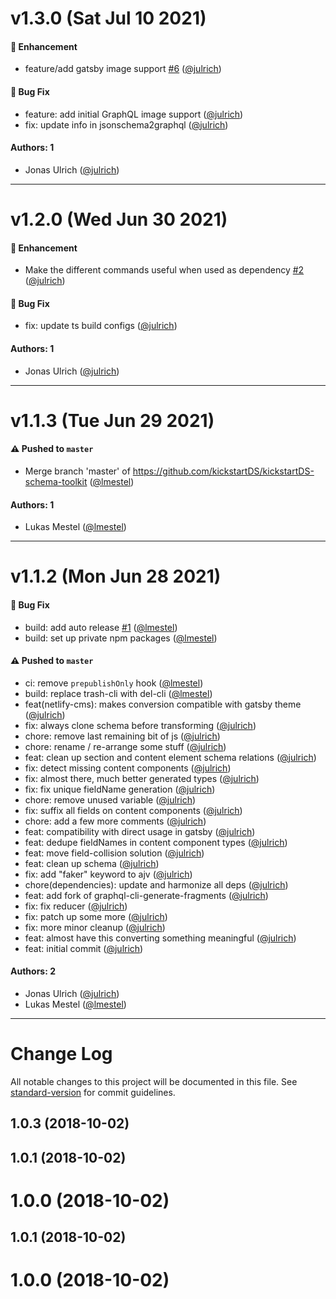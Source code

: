 # v1.3.0 (Sat Jul 10 2021)

#### 🚀 Enhancement

- feature/add gatsby image support [#6](https://github.com/kickstartDS/kickstartDS-schema-toolkit/pull/6) ([@julrich](https://github.com/julrich))

#### 🐛 Bug Fix

- feature: add initial GraphQL image support ([@julrich](https://github.com/julrich))
- fix: update info in jsonschema2graphql ([@julrich](https://github.com/julrich))

#### Authors: 1

- Jonas Ulrich ([@julrich](https://github.com/julrich))

---

# v1.2.0 (Wed Jun 30 2021)

#### 🚀 Enhancement

- Make the different commands useful when used as dependency [#2](https://github.com/kickstartDS/kickstartDS-schema-toolkit/pull/2) ([@julrich](https://github.com/julrich))

#### 🐛 Bug Fix

- fix: update ts build configs ([@julrich](https://github.com/julrich))

#### Authors: 1

- Jonas Ulrich ([@julrich](https://github.com/julrich))

---

# v1.1.3 (Tue Jun 29 2021)

#### ⚠️ Pushed to `master`

- Merge branch 'master' of https://github.com/kickstartDS/kickstartDS-schema-toolkit ([@lmestel](https://github.com/lmestel))

#### Authors: 1

- Lukas Mestel ([@lmestel](https://github.com/lmestel))

---

# v1.1.2 (Mon Jun 28 2021)

#### 🐛 Bug Fix

- build: add auto release [#1](https://github.com/kickstartDS/kickstartDS-schema-toolkit/pull/1) ([@lmestel](https://github.com/lmestel))
- build: set up private npm packages ([@lmestel](https://github.com/lmestel))

#### ⚠️ Pushed to `master`

- ci: remove `prepublishOnly` hook ([@lmestel](https://github.com/lmestel))
- build: replace trash-cli with del-cli ([@lmestel](https://github.com/lmestel))
- feat(netlify-cms): makes conversion compatible with gatsby theme ([@julrich](https://github.com/julrich))
- fix: always clone schema before transforming ([@julrich](https://github.com/julrich))
- chore: remove last remaining bit of js ([@julrich](https://github.com/julrich))
- chore: rename / re-arrange some stuff ([@julrich](https://github.com/julrich))
- feat: clean up section and content element schema relations ([@julrich](https://github.com/julrich))
- fix: detect missing content components ([@julrich](https://github.com/julrich))
- fix: almost there, much better generated types ([@julrich](https://github.com/julrich))
- fix: fix unique fieldName generation ([@julrich](https://github.com/julrich))
- chore: remove unused variable ([@julrich](https://github.com/julrich))
- fix: suffix all fields on content components ([@julrich](https://github.com/julrich))
- chore: add a few more comments ([@julrich](https://github.com/julrich))
- feat: compatibility with direct usage in gatsby ([@julrich](https://github.com/julrich))
- feat: dedupe fieldNames in content component types ([@julrich](https://github.com/julrich))
- feat: move field-collision solution ([@julrich](https://github.com/julrich))
- feat: clean up schema ([@julrich](https://github.com/julrich))
- fix: add "faker" keyword to ajv ([@julrich](https://github.com/julrich))
- chore(dependencies): update and harmonize all deps ([@julrich](https://github.com/julrich))
- feat: add fork of graphql-cli-generate-fragments ([@julrich](https://github.com/julrich))
- fix: fix reducer ([@julrich](https://github.com/julrich))
- fix: patch up some more ([@julrich](https://github.com/julrich))
- fix: more minor cleanup ([@julrich](https://github.com/julrich))
- feat: almost have this converting something meaningful ([@julrich](https://github.com/julrich))
- feat: initial commit ([@julrich](https://github.com/julrich))

#### Authors: 2

- Jonas Ulrich ([@julrich](https://github.com/julrich))
- Lukas Mestel ([@lmestel](https://github.com/lmestel))

---

# Change Log

All notable changes to this project will be documented in this file. See [standard-version](https://github.com/conventional-changelog/standard-version) for commit guidelines.

<a name="1.0.3"></a>
## 1.0.3 (2018-10-02)



<a name="1.0.1"></a>
## 1.0.1 (2018-10-02)



<a name="1.0.0"></a>
# 1.0.0 (2018-10-02)



<a name="1.0.1"></a>
## 1.0.1 (2018-10-02)



<a name="1.0.0"></a>
# 1.0.0 (2018-10-02)
